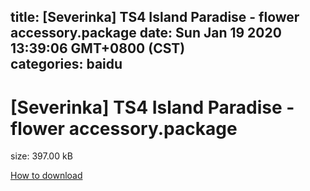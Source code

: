 
title: [Severinka] TS4 Island Paradise - flower accessory.package
date: Sun Jan 19 2020 13:39:06 GMT+0800 (CST)    
categories: baidu
---

# [Severinka] TS4 Island Paradise - flower accessory.package
size: 397.00 kB
 
 

[How to download](https://bpcam.bemobtrk.com/go/2ceec3aa-1ca2-46d6-b9ff-aaa5c184517c?jno=773)